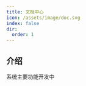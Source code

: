```yaml
---
title: 文档中心
icon: /assets/image/doc.svg
index: false
dir:
  order: 1
---
```


<!-- <Catalog /> -->

## 介绍

系统主要功能开发中